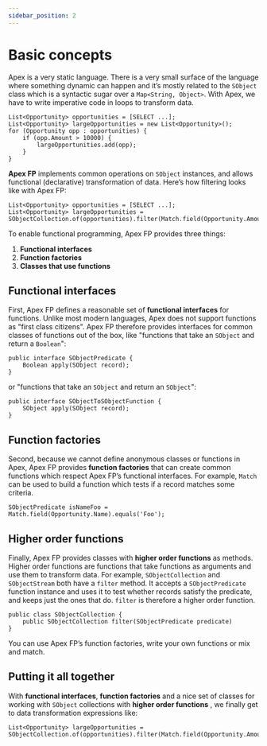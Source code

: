 ```yaml
---
sidebar_position: 2
---
```


# Basic concepts

Apex is a very static language. There is a very small surface of the language where something dynamic can happen and it’s mostly related to the `SObject` class which is a syntactic sugar over a `Map<String, Object>`. With Apex, we have to write imperative code in loops to transform data.

```apex title="Apex imperative style filtering"
List<Opportunity> opportunities = [SELECT ...];
List<Opportunity> largeOpportunities = new List<Opportunity>();
for (Opportunity opp : opportunities) {
	if (opp.Amount > 10000) {
		largeOpportunities.add(opp);
	}
}
```

**Apex FP** implements common operations on `SObject` instances, and allows functional (declarative) transformation of data. Here’s how filtering looks like with Apex FP:

```apex title="Apex FP declarative style filtering"
List<Opportunity> opportunities = [SELECT ...];
List<Opportunity> largeOpportunities = SObjectCollection.of(opportunities).filter(Match.field(Opportunity.Amount).greaterThan(10000));
```

To enable functional programming, Apex FP provides three things:
1. **Functional interfaces** 
2. **Function factories**
3. **Classes that use functions**

## Functional interfaces

First, Apex FP defines a reasonable set of **functional interfaces** for functions. Unlike most modern languages, Apex does not support functions as "first class citizens". Apex FP therefore provides interfaces for common classes of functions out of the box, like "functions that take an `SObject` and return a `Boolean`":

```apex title="apex-fp/main/classes/function/SObjectPredicate.cls"
public interface SObjectPredicate {
	Boolean apply(SObject record);
}
```
or "functions that take an `SObject` and return an `SObject`":

```apex title="apex-fp/main/classes/function/SObjectToSObjectFunction.cls"
public interface SObjectToSObjectFunction {
	SObject apply(SObject record);
}
```

## Function factories

Second, because we cannot define anonymous classes or functions in Apex, Apex FP provides **function factories** that can create common functions which respect Apex FP’s functional interfaces. For example, `Match` can be used to build a function which tests if a record matches some criteria.

```apex
SObjectPredicate isNameFoo = Match.field(Opportunity.Name).equals('Foo');
```

## Higher order functions

Finally, Apex FP provides classes with **higher order functions** as methods. Higher order functions are functions that take functions as arguments and use them to transform data. For example, `SObjectCollection` and `SObjectStream` both have a `filter` method. It accepts a `SObjectPredicate` function instance and uses it to test whether records satisfy the predicate, and keeps just the ones that do. `filter` is therefore a higher order function.

```apex title="main/classes/collection/SObjectCollection.cls"
public class SObjectCollection {
	public SObjectCollection filter(SObjectPredicate predicate)
}
```

You can use Apex FP’s function factories, write your own functions or mix and match.

## Putting it all together

With **functional interfaces**, **function factories** and a nice set of classes for working with `SObject` collections with **higher order functions** , we finally get to data transformation expressions like:

```apex
List<Opportunity> largeOpportunities = SObjectCollection.of(opportunities).filter(Match.field(Opportunity.Amount).greaterThan(10000)).asList();
``` 